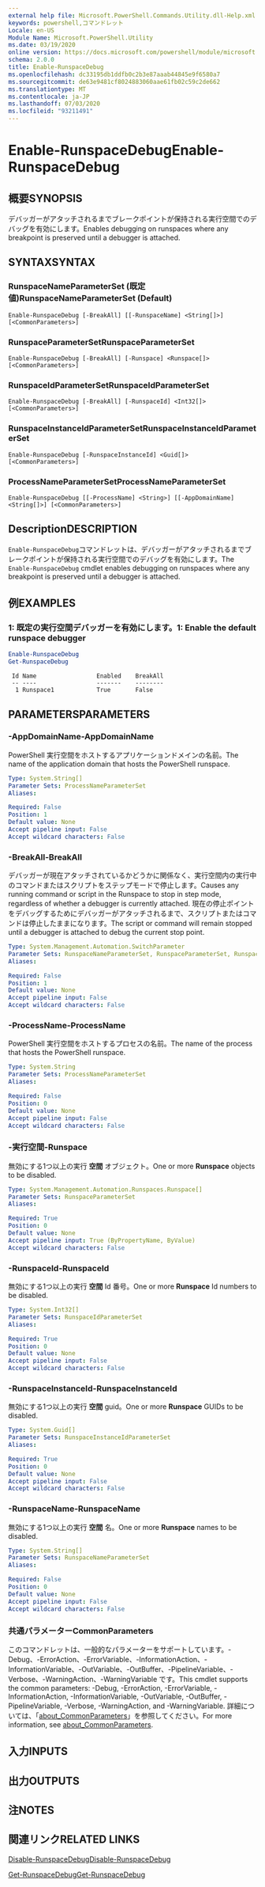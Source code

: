 ```yaml
---
external help file: Microsoft.PowerShell.Commands.Utility.dll-Help.xml
keywords: powershell,コマンドレット
Locale: en-US
Module Name: Microsoft.PowerShell.Utility
ms.date: 03/19/2020
online version: https://docs.microsoft.com/powershell/module/microsoft.powershell.utility/enable-runspacedebug?view=powershell-7&WT.mc_id=ps-gethelp
schema: 2.0.0
title: Enable-RunspaceDebug
ms.openlocfilehash: dc33195db1ddfb0c2b3e87aaab44845e9f6580a7
ms.sourcegitcommit: de63e9481cf8024883060aae61fb02c59c2de662
ms.translationtype: MT
ms.contentlocale: ja-JP
ms.lasthandoff: 07/03/2020
ms.locfileid: "93211491"
---
```

# <span data-ttu-id="6bea7-103">Enable-RunspaceDebug</span><span class="sxs-lookup"><span data-stu-id="6bea7-103">Enable-RunspaceDebug</span></span>

## <span data-ttu-id="6bea7-104">概要</span><span class="sxs-lookup"><span data-stu-id="6bea7-104">SYNOPSIS</span></span>
<span data-ttu-id="6bea7-105">デバッガーがアタッチされるまでブレークポイントが保持される実行空間でのデバッグを有効にします。</span><span class="sxs-lookup"><span data-stu-id="6bea7-105">Enables debugging on runspaces where any breakpoint is preserved until a debugger is attached.</span></span>

## <span data-ttu-id="6bea7-106">SYNTAX</span><span class="sxs-lookup"><span data-stu-id="6bea7-106">SYNTAX</span></span>

### <span data-ttu-id="6bea7-107">RunspaceNameParameterSet (既定値)</span><span class="sxs-lookup"><span data-stu-id="6bea7-107">RunspaceNameParameterSet (Default)</span></span>

```
Enable-RunspaceDebug [-BreakAll] [[-RunspaceName] <String[]>] [<CommonParameters>]
```

### <span data-ttu-id="6bea7-108">RunspaceParameterSet</span><span class="sxs-lookup"><span data-stu-id="6bea7-108">RunspaceParameterSet</span></span>

```
Enable-RunspaceDebug [-BreakAll] [-Runspace] <Runspace[]> [<CommonParameters>]
```

### <span data-ttu-id="6bea7-109">RunspaceIdParameterSet</span><span class="sxs-lookup"><span data-stu-id="6bea7-109">RunspaceIdParameterSet</span></span>

```
Enable-RunspaceDebug [-BreakAll] [-RunspaceId] <Int32[]> [<CommonParameters>]
```

### <span data-ttu-id="6bea7-110">RunspaceInstanceIdParameterSet</span><span class="sxs-lookup"><span data-stu-id="6bea7-110">RunspaceInstanceIdParameterSet</span></span>

```
Enable-RunspaceDebug [-RunspaceInstanceId] <Guid[]> [<CommonParameters>]
```

### <span data-ttu-id="6bea7-111">ProcessNameParameterSet</span><span class="sxs-lookup"><span data-stu-id="6bea7-111">ProcessNameParameterSet</span></span>

```
Enable-RunspaceDebug [[-ProcessName] <String>] [[-AppDomainName] <String[]>] [<CommonParameters>]
```

## <span data-ttu-id="6bea7-112">Description</span><span class="sxs-lookup"><span data-stu-id="6bea7-112">DESCRIPTION</span></span>

<span data-ttu-id="6bea7-113">`Enable-RunspaceDebug`コマンドレットは、デバッガーがアタッチされるまでブレークポイントが保持される実行空間でのデバッグを有効にします。</span><span class="sxs-lookup"><span data-stu-id="6bea7-113">The `Enable-RunspaceDebug` cmdlet enables debugging on runspaces where any breakpoint is preserved until a debugger is attached.</span></span>

## <span data-ttu-id="6bea7-114">例</span><span class="sxs-lookup"><span data-stu-id="6bea7-114">EXAMPLES</span></span>

### <span data-ttu-id="6bea7-115">1: 既定の実行空間デバッガーを有効にします。</span><span class="sxs-lookup"><span data-stu-id="6bea7-115">1: Enable the default runspace debugger</span></span>

```powershell
Enable-RunspaceDebug
Get-RunspaceDebug
```

```Output
 Id Name                 Enabled    BreakAll
 -- ----                 -------    --------
  1 Runspace1            True       False
```

## <span data-ttu-id="6bea7-116">PARAMETERS</span><span class="sxs-lookup"><span data-stu-id="6bea7-116">PARAMETERS</span></span>

### <span data-ttu-id="6bea7-117">-AppDomainName</span><span class="sxs-lookup"><span data-stu-id="6bea7-117">-AppDomainName</span></span>

<span data-ttu-id="6bea7-118">PowerShell 実行空間をホストするアプリケーションドメインの名前。</span><span class="sxs-lookup"><span data-stu-id="6bea7-118">The name of the application domain that hosts the PowerShell runspace.</span></span>

```yaml
Type: System.String[]
Parameter Sets: ProcessNameParameterSet
Aliases:

Required: False
Position: 1
Default value: None
Accept pipeline input: False
Accept wildcard characters: False
```

### <span data-ttu-id="6bea7-119">-BreakAll</span><span class="sxs-lookup"><span data-stu-id="6bea7-119">-BreakAll</span></span>

<span data-ttu-id="6bea7-120">デバッガーが現在アタッチされているかどうかに関係なく、実行空間内の実行中のコマンドまたはスクリプトをステップモードで停止します。</span><span class="sxs-lookup"><span data-stu-id="6bea7-120">Causes any running command or script in the Runspace to stop in step mode, regardless of whether a debugger is currently attached.</span></span> <span data-ttu-id="6bea7-121">現在の停止ポイントをデバッグするためにデバッガーがアタッチされるまで、スクリプトまたはコマンドは停止したままになります。</span><span class="sxs-lookup"><span data-stu-id="6bea7-121">The script or command will remain stopped until a debugger is attached to debug the current stop point.</span></span>

```yaml
Type: System.Management.Automation.SwitchParameter
Parameter Sets: RunspaceNameParameterSet, RunspaceParameterSet, RunspaceIdParameterSet
Aliases:

Required: False
Position: 1
Default value: None
Accept pipeline input: False
Accept wildcard characters: False
```

### <span data-ttu-id="6bea7-122">-ProcessName</span><span class="sxs-lookup"><span data-stu-id="6bea7-122">-ProcessName</span></span>

<span data-ttu-id="6bea7-123">PowerShell 実行空間をホストするプロセスの名前。</span><span class="sxs-lookup"><span data-stu-id="6bea7-123">The name of the process that hosts the PowerShell runspace.</span></span>

```yaml
Type: System.String
Parameter Sets: ProcessNameParameterSet
Aliases:

Required: False
Position: 0
Default value: None
Accept pipeline input: False
Accept wildcard characters: False
```

### <span data-ttu-id="6bea7-124">-実行空間</span><span class="sxs-lookup"><span data-stu-id="6bea7-124">-Runspace</span></span>

<span data-ttu-id="6bea7-125">無効にする1つ以上の実行 **空間** オブジェクト。</span><span class="sxs-lookup"><span data-stu-id="6bea7-125">One or more **Runspace** objects to be disabled.</span></span>

```yaml
Type: System.Management.Automation.Runspaces.Runspace[]
Parameter Sets: RunspaceParameterSet
Aliases:

Required: True
Position: 0
Default value: None
Accept pipeline input: True (ByPropertyName, ByValue)
Accept wildcard characters: False
```

### <span data-ttu-id="6bea7-126">-RunspaceId</span><span class="sxs-lookup"><span data-stu-id="6bea7-126">-RunspaceId</span></span>

<span data-ttu-id="6bea7-127">無効にする1つ以上の実行 **空間** Id 番号。</span><span class="sxs-lookup"><span data-stu-id="6bea7-127">One or more **Runspace** Id numbers to be disabled.</span></span>

```yaml
Type: System.Int32[]
Parameter Sets: RunspaceIdParameterSet
Aliases:

Required: True
Position: 0
Default value: None
Accept pipeline input: False
Accept wildcard characters: False
```

### <span data-ttu-id="6bea7-128">-RunspaceInstanceId</span><span class="sxs-lookup"><span data-stu-id="6bea7-128">-RunspaceInstanceId</span></span>

<span data-ttu-id="6bea7-129">無効にする1つ以上の実行 **空間** guid。</span><span class="sxs-lookup"><span data-stu-id="6bea7-129">One or more **Runspace** GUIDs to be disabled.</span></span>

```yaml
Type: System.Guid[]
Parameter Sets: RunspaceInstanceIdParameterSet
Aliases:

Required: True
Position: 0
Default value: None
Accept pipeline input: False
Accept wildcard characters: False
```

### <span data-ttu-id="6bea7-130">-RunspaceName</span><span class="sxs-lookup"><span data-stu-id="6bea7-130">-RunspaceName</span></span>

<span data-ttu-id="6bea7-131">無効にする1つ以上の実行 **空間** 名。</span><span class="sxs-lookup"><span data-stu-id="6bea7-131">One or more **Runspace** names to be disabled.</span></span>

```yaml
Type: System.String[]
Parameter Sets: RunspaceNameParameterSet
Aliases:

Required: False
Position: 0
Default value: None
Accept pipeline input: False
Accept wildcard characters: False
```

### <span data-ttu-id="6bea7-132">共通パラメーター</span><span class="sxs-lookup"><span data-stu-id="6bea7-132">CommonParameters</span></span>

<span data-ttu-id="6bea7-133">このコマンドレットは、一般的なパラメーターをサポートしています。-Debug、-ErrorAction、-ErrorVariable、-InformationAction、-InformationVariable、-OutVariable、-OutBuffer、-PipelineVariable、-Verbose、-WarningAction、-WarningVariable です。</span><span class="sxs-lookup"><span data-stu-id="6bea7-133">This cmdlet supports the common parameters: -Debug, -ErrorAction, -ErrorVariable, -InformationAction, -InformationVariable, -OutVariable, -OutBuffer, -PipelineVariable, -Verbose, -WarningAction, and -WarningVariable.</span></span> <span data-ttu-id="6bea7-134">詳細については、「[about_CommonParameters](https://go.microsoft.com/fwlink/?LinkID=113216)」を参照してください。</span><span class="sxs-lookup"><span data-stu-id="6bea7-134">For more information, see [about_CommonParameters](https://go.microsoft.com/fwlink/?LinkID=113216).</span></span>

## <span data-ttu-id="6bea7-135">入力</span><span class="sxs-lookup"><span data-stu-id="6bea7-135">INPUTS</span></span>

## <span data-ttu-id="6bea7-136">出力</span><span class="sxs-lookup"><span data-stu-id="6bea7-136">OUTPUTS</span></span>

## <span data-ttu-id="6bea7-137">注</span><span class="sxs-lookup"><span data-stu-id="6bea7-137">NOTES</span></span>

## <span data-ttu-id="6bea7-138">関連リンク</span><span class="sxs-lookup"><span data-stu-id="6bea7-138">RELATED LINKS</span></span>

[<span data-ttu-id="6bea7-139">Disable-RunspaceDebug</span><span class="sxs-lookup"><span data-stu-id="6bea7-139">Disable-RunspaceDebug</span></span>](Disable-RunspaceDebug.md)

[<span data-ttu-id="6bea7-140">Get-RunspaceDebug</span><span class="sxs-lookup"><span data-stu-id="6bea7-140">Get-RunspaceDebug</span></span>](Get-RunspaceDebug.md)
